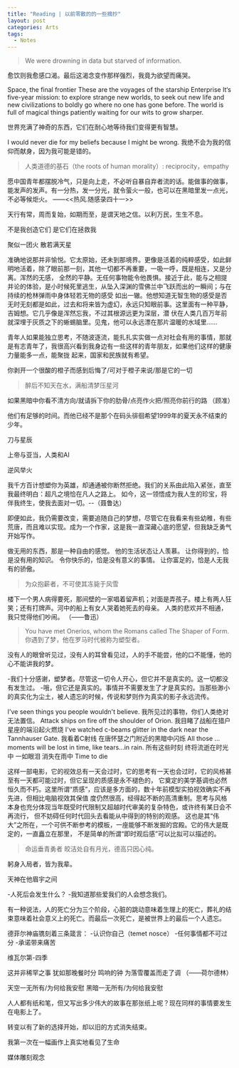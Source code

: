 ```yaml
---
title: "Reading | 以前零散的的一些摘抄"
layout: post
categories: Arts
tags:
  - Notes
---
```

> We were drowning in data but starved of information.

愈饮则我愈感口渴。最后这渴念变作那样强烈，我竟为欲望而痛哭。

<!-- more -->

Space, the final frontier
These are the voyages of the starship Enterprise
It‘s five-year mission: to explore strange new worlds, to seek out new life and new civilizations
to boldly go where no one has gone before.
The world is full of magical things patiently waiting for our wits to grow sharper.

世界充满了神奇的东西，它们在耐心地等待我们变得更有智慧。

I would never die for my beliefs because I might be wrong.
我绝不会为我的信仰而献身，因为我可能是错的。

> 人类道德的基石（the roots of human morality）: reciprocity，empathy

愿中国青年都摆脱冷气，只是向上走，不必听自暴自弃者流的话。能做事的做事，能发声的发声。有一分热，发一分光，就令萤火一般，也可以在黑暗里发一点光，不必等候炬火。
——<<热风.随感录四十一>>

天行有常，周而复始，如期而至，是谓天地之信。以利万民，生生不息。

不是我创造它们 是它们在拯救我

聚似一团火 散若满天星

准确地说那并非愉悦。它太原始，还未到那境界。更像是活着的纯粹感受，如此鲜明地活着，除了眼前那一刻，其他一切都不再重要，一吸一呼，既是相连，又是分离。浑然的无感，
全然的平静。无任何事物能令他畏惧。接近于此，能与之相提并论的体验，是小时候死里逃生，从坠入深渊的雪佛兰中飞跃而出的一瞬间；与在持续的枪林弹雨中身体轻若无物的感受
如出一辙。他想知道无智生物的感受是否无时无刻都是如此，过去和将来皆为虚幻，永远只知眼前事。这里面有一种平静，吉姆想。它几乎像是浑然忘我，不过其根源远更为深层，潜
伏在人类几百万年前就深埋于灰质之下的蜥蜴脑里。见鬼，他可以永远漂在那片温暖的水域里……

青年人如果能独立思考，不随波逐流，能扎扎实实做一点对社会有用的事情，那就是有志青年了，我很高兴看到我身边有一些这样的青年朋友，如果他们这样的健康力量能多一点，能聚拢
起来，国家和民族就有希望。

你剥开一个很酸的橙子而感到后悔了/可对于橙子来说/那是它的一切

> 醉后不知天在水，满船清梦压星河

如果黑暗中你看不清方向/就请拆下你的肋骨/点亮作火把/照亮你前行的路   （顾准）

他们有足够的时间。而他已经不是那个在码头徘徊希望1999年的夏天永不结束的少年。

刀与星辰

上帝与亚当，人类和AI

逆风举火

我千方百计想塑你为英雄，却通通被你断然拒绝。我们的关系由此陷入紧张，直至我最终明白：超凡之境恰在凡人之路上。
如今，这一领悟成为我人生的珍宝，将伴我终生，使我去面对一切。--（聂鲁达）

即便如此，我仍需要改变，需要追随自己的梦想，尽管它在我看来有些幼稚，有些荒唐，而且难以实现。成为一个作家，这是我一直深藏心底的愿望，但我缺乏勇气开始写作。

做无用的东西，那是一种自由的感觉。
他的生活状态让人羡慕。
让你得到的，恰是没有用的知识。
令你快乐的，恰是没有意义的事情。
让你富足的，恰是人无我有的骄傲。

> 为众抱薪者，不可使其冻毙于风雪

楼下一个男人病得要死，那间壁的一家唱着留声机；对面是弄孩子。楼上有两人狂笑；还有打牌声。河中的船上有女人哭着她死去的母亲。
人类的悲欢并不相通，我只觉得他们吵闹。    （——鲁迅）

> You have met Onerios, whom the Romans called The Shaper of Form. 
你遇到了梦，他在罗马时代被称为塑型者。

没有人的眼曾听见过，没有人的耳曾看见过，人的手不能尝，他的口不能懂，他的心不能讲我的梦。

-我们十分感谢，塑梦者。尽管这一切令人开心，但它并不是真实的。这一切都没有发生过。
-哦，但它还是真实的。事情并不需要发生了才是真实的。当那些渺小的真实化为尘土，被人遗忘的时候，传说和梦则作为真实的影子永远流传。

I've seen things you people wouldn't believe.
我所见过的事物，你们人类绝对无法置信。
Attack ships on fire off the shoulder of Orion.
我目睹了战船在猎户星座的端沿起火燃烧
I've watched c-beams glitter in the dark near the Tannhauser Gate.
我看着C射线 在唐怀瑟之门附近的黑暗中闪烁
All those ... moments will be lost in time, like tears...in rain.
所有这些时刻 终将流逝在时光中
一如眼泪
消失在雨中
Time to die

这样一部电影，它的视效总有一天会过时，它的思考有一天也会过时，它的风格甚至有一天都可能过时，但它呈现的质感是永不褪色的，
它奠定的美学基调也必然恒久而不朽。这里所谓“质感”，应该是多方面的，数十年前模型实拍视效确实不再先进，但相比电脑视效其保值
度仍然很高，经得起不断的高清重制。思考与风格本身也充分体现当年既受时代限制又超越时代审美的复杂特色，或许终有某日会不再流行，
但不妨碍任何时代回头去看能从中得到的特别的观感。
这也是其“伟大”之所在，一个可供不断参考的模板，一座能够不断发掘的宫殿。它的伟大是既定的，一直矗立在那里，
不是简单的所谓“即时观后感”可以比拟可以描述的。

> 命运垂青勇者
皎洁处自有月光，德高只因心纯。

躬身入局者，皆为我辈。

天神在他眉宇之间

-人死后会发生什么？
-我知道那些爱我们的人会想念我们。

有一种说法，人的死亡分为三个阶段，心脏的跳动意味着生理上的死亡，葬礼的结束意味着社会意义上的死亡。而最后一次死亡，是被世界上的最后一个人遗忘。

德菲尔神庙镌刻着三条箴言：
-认识你自己（temet nosce）
-任何事情都不可过分
-承诺带来痛苦

维瓦尔第-四季

这并非稀罕之事
犹如那晚餐时分
鸣响的钟
为落雪覆盖而走了调
（——荷尔德林）

天空一无所有/为何给我安慰
黑暗一无所有/为何给我安慰

人人都有纸和笔，但又写出多少伟大的故事在那张纸上呢？现在同样的事情要发生在电影上了。

转变以有了新的选择开始，却以旧的方式消失结束。

我第一次在一幅画作上真实地看见了生命

媒体雕刻观念